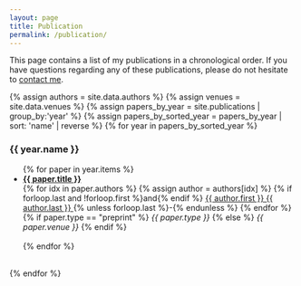 ```yaml
---
layout: page
title: Publication
permalink: /publication/
---
```


This page contains a list of my publications in a chronological order.
If you have questions regarding any of these publications, please do not
hesitate to <a href="mailto:{{site.email}}">contact me</a>.

{% assign authors = site.data.authors %}
{% assign venues = site.data.venues %}
{% assign papers_by_year = site.publications | group_by:'year' %}
{% assign papers_by_sorted_year = papers_by_year | sort: 'name' | reverse %}
{% for year in papers_by_sorted_year %}
  <h3>{{ year.name }}</h3>
  <ul>
    {% for paper in year.items %}
    <li>
      <a href="{{ paper.url }}">
        <strong>{{ paper.title }}</strong>
      </a><br>
      {% for idx in paper.authors %}
        {% assign author = authors[idx] %}
        {% if forloop.last and !forloop.first %}and{% endif %}
        <a href="{{ author.website }}">
          {{ author.first }} {{ author.last }}
        </a>
        {% unless forloop.last %}-{% endunless %}
      {% endfor %}
      <br>
      {% if paper.type == "preprint" %}
        <i>{{ paper.type }}</i>
      {% else %}
        <i>{{ paper.venue }}</i>
      {% endif %}
    </li><br>
    {% endfor %}
  </ul><br>
{% endfor %}
